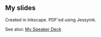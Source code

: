 My slides
---------

Created in Inkscape. PDF'ed using Jessyink.

See also: [My Speaker Deck](https://speakerdeck.com/dellsystem)
